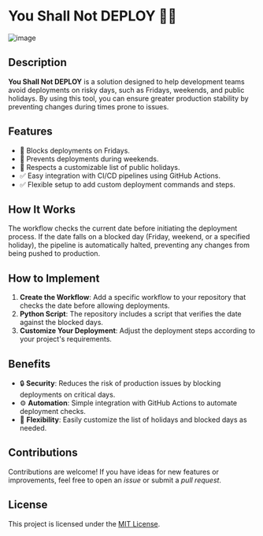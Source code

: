 # You Shall Not DEPLOY 🛑✨

![image](https://github.com/user-attachments/assets/b6d75c22-ad28-4ade-a120-d290421076de)

## Description
**You Shall Not DEPLOY** is a solution designed to help development teams avoid deployments on risky days, such as Fridays, weekends, and public holidays. By using this tool, you can ensure greater production stability by preventing changes during times prone to issues.

## Features
- 🚫 Blocks deployments on Fridays.
- 🚫 Prevents deployments during weekends.
- 🚫 Respects a customizable list of public holidays.
- ✅ Easy integration with CI/CD pipelines using GitHub Actions.
- ✅ Flexible setup to add custom deployment commands and steps.

## How It Works
The workflow checks the current date before initiating the deployment process. If the date falls on a blocked day (Friday, weekend, or a specified holiday), the pipeline is automatically halted, preventing any changes from being pushed to production.

## How to Implement
1. **Create the Workflow**: Add a specific workflow to your repository that checks the date before allowing deployments.
2. **Python Script**: The repository includes a script that verifies the date against the blocked days.
3. **Customize Your Deployment**: Adjust the deployment steps according to your project's requirements.

## Benefits
- 🔒 **Security**: Reduces the risk of production issues by blocking deployments on critical days.
- ⚙️ **Automation**: Simple integration with GitHub Actions to automate deployment checks.
- 📅 **Flexibility**: Easily customize the list of holidays and blocked days as needed.

## Contributions
Contributions are welcome! If you have ideas for new features or improvements, feel free to open an *issue* or submit a *pull request*.

## License
This project is licensed under the [MIT License](LICENSE).
